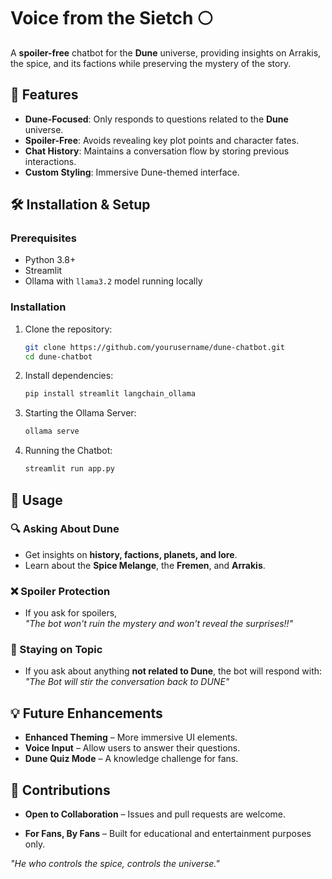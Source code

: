 # Voice from the Sietch 🌕  

A **spoiler-free** chatbot for the **Dune** universe, providing insights on Arrakis, the spice, and its factions while preserving the mystery of the story.  

## 🚀 Features  
- **Dune-Focused**: Only responds to questions related to the **Dune** universe.  
- **Spoiler-Free**: Avoids revealing key plot points and character fates.  
- **Chat History**: Maintains a conversation flow by storing previous interactions.  
- **Custom Styling**: Immersive Dune-themed interface.  

## 🛠️ Installation & Setup  

### Prerequisites  
- Python 3.8+  
- Streamlit  
- Ollama with `llama3.2` model running locally  

### Installation  

1. Clone the repository:  
   ```sh
   git clone https://github.com/yourusername/dune-chatbot.git
   cd dune-chatbot

2. Install dependencies: 
   ```sh
   pip install streamlit langchain_ollama

3. Starting the Ollama Server:  
   ```sh
   ollama serve

4. Running the Chatbot:  
   ```sh
   streamlit run app.py

## 📜 Usage  

### 🔍 Asking About Dune  
- Get insights on **history, factions, planets, and lore**.  
- Learn about the **Spice Melange**, the **Fremen**, and **Arrakis**.  

### ❌ Spoiler Protection  
- If you ask for spoilers,  
  *"The bot won't ruin the mystery and won't reveal the surprises!!"*  

### 🎯 Staying on Topic  
- If you ask about anything **not related to Dune**, the bot will respond with:  
  *"The Bot will stir the conversation back to DUNE"*  

## 💡 Future Enhancements

- **Enhanced Theming** – More immersive UI elements.
- **Voice Input** – Allow users to answer their questions.
- **Dune Quiz Mode** – A knowledge challenge for fans.

## 🤝 Contributions

- **Open to Collaboration** – Issues and pull requests are welcome.

- **For Fans, By Fans** – Built for educational and entertainment purposes only.
  
*"He who controls the spice, controls the universe."*

   
